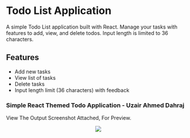 # Todo List Application

A simple Todo List application built with React. Manage your tasks with features to add, view, and delete todos. Input length is limited to 36 characters.

## Features

- Add new tasks
- View list of tasks
- Delete tasks
- Input length limit (36 characters) with feedback

### Simple React Themed Todo Application - Uzair Ahmed Dahraj
View The Output Screenshot Attached, For Preview.

<p align=center>
<img src="https://github.com/user-attachments/assets/272f3739-f025-467d-8ed0-34e03f5f6499"/>
</p>
